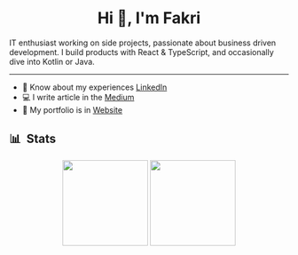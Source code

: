 <!-- Name Section -->
<h1 align="center">Hi 👋, I'm Fakri </h1>
IT enthusiast working on side projects, passionate about business driven development. I build products with React & TypeScript, and occasionally dive into Kotlin or Java.

---

- 🧳 Know about my experiences [LinkedIn](https://www.linkedin.com/in/syubban/)
- 💻 I write article in the [Medium](https://medium.com/@syubbanfakhriya)
- 📡 My portfolio is in [Website](https://syubbanfakhriya.com/)

## 📊 &nbsp;Stats

<div align="center">
  <a href="https://github.com/HellBus1?tab=repositories&q=&type=&language=&sort=stargazers"><img height="154" src="https://github-readme-stats.vercel.app/api?username=HellBus1&show_icons=true&theme=react&count_private=true&hide=contribs" /></a>
  <img height="154" src="https://github-readme-stats.vercel.app/api/top-langs/?username=HellBus1&layout=compact&theme=react&hide=c#&langs_count=4" />
</div>
